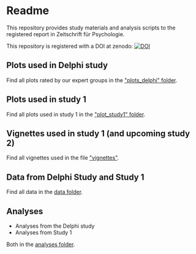 # Readme

This repository provides study materials and analysis scripts to the registered 
report in Zeitschrift für Psychologie.  
  
This repository is registered with a DOI at zenodo: [![DOI](https://zenodo.org/badge/DOI/10.5281/zenodo.7437832.svg)](https://doi.org/10.5281/zenodo.7437832)


## Plots used in Delphi study

Find all plots rated by our expert groups in the ["plots_delphi" folder](/plots_delphi).

## Plots used in study 1

Find all plots used in study 1 in the ["plot_study1" folder](/plots_study1).

## Vignettes used in study 1 (and upcoming study 2)

Find all vignettes used in the file ["vignettes"](vignettes.md).

## Data from Delphi Study and Study 1

Find all data in the [data folder](/data).

## Analyses

* Analyses from the Delphi study
* Analyses from Study 1

Both in the [analyses folder](/analyses).
